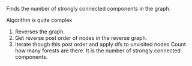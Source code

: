 Finds the number of strongly connected components in the graph.

Algorithm is quite complex

1. Reverses the graph.
2. Get reverse post order of nodes in the reverse graph.
3. Iterate though this post order and apply dfs to unvisited nodes
   Count how many forests are there.
    It is the number of strongly connected components.